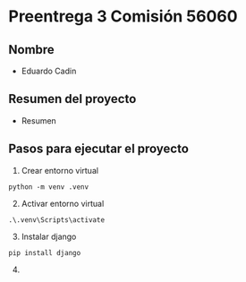 # Preentrega 3 Comisión 56060

## Nombre

- Eduardo Cadin

## Resumen del proyecto

- Resumen

## Pasos para ejecutar el proyecto

1)  Crear entorno virtual

```
python -m venv .venv
```

2)  Activar entorno virtual

```
.\.venv\Scripts\activate
```

3)  Instalar django

```
pip install django
```

4)  



